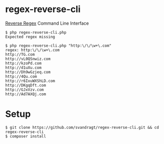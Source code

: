 # regex-reverse-cli
[Reverse Regex](https://github.com/niklongstone/regex-reverse) Command Line Interface

```
$ php regex-reverse-cli.php                   
Expected regex missing

$ php regex-reverse-cli.php "http:\/\/\w+\.com"
regex: http:\/\/\w+\.com
http://TG.com
http://vL0QSnwiz.com
http://kzoPd.com
http://d1uXu.com
http://Dh9wGzjeq.com
http://4Qu.com
http://r6IxuWXShLD.com
http://DKgqDft.com
http://GJxVzv.com
http://Ad7AXQj.com
```

# Setup
```
$ git clone https://github.com/svandragt/regex-reverse-cli.git && cd regex-reverse-cli
$ composer install
```
